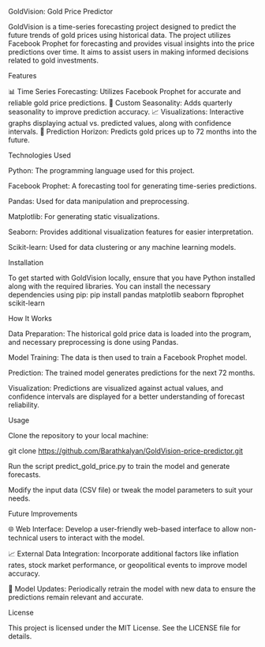 GoldVision: Gold Price Predictor

GoldVision is a time-series forecasting project designed to predict the future trends of gold prices using historical data. The project utilizes Facebook Prophet for forecasting and provides visual insights into the price predictions over time. It aims to assist users in making informed decisions related to gold investments.

Features

📊 Time Series Forecasting: Utilizes Facebook Prophet for accurate and reliable gold price predictions.
📅 Custom Seasonality: Adds quarterly seasonality to improve prediction accuracy.
📈 Visualizations: Interactive graphs displaying actual vs. predicted values, along with confidence intervals.
🔮 Prediction Horizon: Predicts gold prices up to 72 months into the future.

Technologies Used

Python: The programming language used for this project.

Facebook Prophet: A forecasting tool for generating time-series predictions.

Pandas: Used for data manipulation and preprocessing.

Matplotlib: For generating static visualizations.

Seaborn: Provides additional visualization features for easier interpretation.

Scikit-learn: Used for data clustering or any machine learning models.


Installation

To get started with GoldVision locally, ensure that you have Python installed along with the required libraries. You can install the necessary dependencies using pip:
pip install pandas matplotlib seaborn fbprophet scikit-learn

How It Works

Data Preparation: The historical gold price data is loaded into the program, and necessary preprocessing is done using Pandas.

Model Training: The data is then used to train a Facebook Prophet model.

Prediction: The trained model generates predictions for the next 72 months.

Visualization: Predictions are visualized against actual values, and confidence intervals are displayed for a better understanding of forecast reliability.

Usage

Clone the repository to your local machine:

git clone https://github.com/Barathkalyan/GoldVision-price-predictor.git

Run the script predict_gold_price.py to train the model and generate forecasts.

Modify the input data (CSV file) or tweak the model parameters to suit your needs.

Future Improvements

🌐 Web Interface: Develop a user-friendly web-based interface to allow non-technical users to interact with the model.

📈 External Data Integration: Incorporate additional factors like inflation rates, stock market performance, or geopolitical events to improve model accuracy.

🔄 Model Updates: Periodically retrain the model with new data to ensure the predictions remain relevant and accurate.

License

This project is licensed under the MIT License. See the LICENSE file for details.
